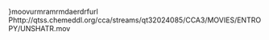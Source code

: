    }moov   urmra   mrmda   erdrf    url    Phttp://qtss.chemeddl.org/cca/streams/qt32024085/CCA3/MOVIES/ENTROPY/UNSHATR.mov  

